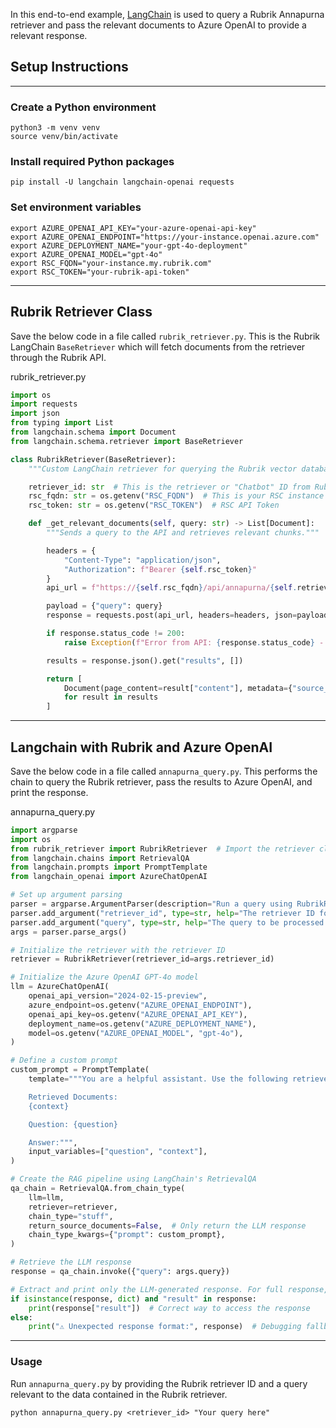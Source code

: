 In this end-to-end example, [LangChain](https://langchain.com) is used to query a Rubrik Annapurna retriever and pass the relevant documents to Azure OpenAI to provide a relevant response.

## Setup Instructions

______________________________________________________________________

### Create a Python environment

```shell
python3 -m venv venv
source venv/bin/activate
```

### Install required Python packages

```shell
pip install -U langchain langchain-openai requests
```

### Set environment variables

```shell
export AZURE_OPENAI_API_KEY="your-azure-openai-api-key"
export AZURE_OPENAI_ENDPOINT="https://your-instance.openai.azure.com"
export AZURE_DEPLOYMENT_NAME="your-gpt-4o-deployment"
export AZURE_OPENAI_MODEL="gpt-4o"
export RSC_FQDN="your-instance.my.rubrik.com"
export RSC_TOKEN="your-rubrik-api-token"
```

______________________________________________________________________

## Rubrik Retriever Class

Save the below code in a file called `rubrik_retriever.py`. This is the Rubrik LangChain `BaseRetriever` which will fetch documents from the retriever through the Rubrik API.

rubrik_retriever.py

```python
import os
import requests
import json
from typing import List
from langchain.schema import Document
from langchain.schema.retriever import BaseRetriever

class RubrikRetriever(BaseRetriever):
    """Custom LangChain retriever for querying the Rubrik vector database via REST API."""

    retriever_id: str  # This is the retriever or "Chatbot" ID from Rubrik.
    rsc_fqdn: str = os.getenv("RSC_FQDN")  # This is your RSC instance e.g. example.my.rubrik.com
    rsc_token: str = os.getenv("RSC_TOKEN")  # RSC API Token

    def _get_relevant_documents(self, query: str) -> List[Document]:
        """Sends a query to the API and retrieves relevant chunks."""

        headers = {
            "Content-Type": "application/json",
            "Authorization": f"Bearer {self.rsc_token}"
        }
        api_url = f"https://{self.rsc_fqdn}/api/annapurna/{self.retriever_id}/retrieve"

        payload = {"query": query}
        response = requests.post(api_url, headers=headers, json=payload)

        if response.status_code != 200:
            raise Exception(f"Error from API: {response.status_code} - {response.text}")

        results = response.json().get("results", [])

        return [
            Document(page_content=result["content"], metadata={"source_url": result["sourceUrl"]})
            for result in results
        ]
```

______________________________________________________________________

## Langchain with Rubrik and Azure OpenAI

Save the below code in a file called `annapurna_query.py`. This performs the chain to query the Rubrik retriever, pass the results to Azure OpenAI, and print the response.

annapurna_query.py

```python
import argparse
import os
from rubrik_retriever import RubrikRetriever  # Import the retriever class
from langchain.chains import RetrievalQA
from langchain.prompts import PromptTemplate
from langchain_openai import AzureChatOpenAI

# Set up argument parsing
parser = argparse.ArgumentParser(description="Run a query using RubrikRetriever and Azure OpenAI GPT-4o.")
parser.add_argument("retriever_id", type=str, help="The retriever ID for RubrikRetriever.")
parser.add_argument("query", type=str, help="The query to be processed by the retriever and LLM.")
args = parser.parse_args()

# Initialize the retriever with the retriever ID
retriever = RubrikRetriever(retriever_id=args.retriever_id)

# Initialize the Azure OpenAI GPT-4o model
llm = AzureChatOpenAI(
    openai_api_version="2024-02-15-preview",
    azure_endpoint=os.getenv("AZURE_OPENAI_ENDPOINT"),
    openai_api_key=os.getenv("AZURE_OPENAI_API_KEY"),
    deployment_name=os.getenv("AZURE_DEPLOYMENT_NAME"),
    model=os.getenv("AZURE_OPENAI_MODEL", "gpt-4o"),
)

# Define a custom prompt
custom_prompt = PromptTemplate(
    template="""You are a helpful assistant. Use the following retrieved documents to answer the question:

    Retrieved Documents:
    {context}

    Question: {question}

    Answer:""",
    input_variables=["question", "context"],
)

# Create the RAG pipeline using LangChain's RetrievalQA
qa_chain = RetrievalQA.from_chain_type(
    llm=llm,
    retriever=retriever,
    chain_type="stuff",
    return_source_documents=False,  # Only return the LLM response
    chain_type_kwargs={"prompt": custom_prompt},
)

# Retrieve the LLM response
response = qa_chain.invoke({"query": args.query})

# Extract and print only the LLM-generated response. For full response, change the below to print(response)
if isinstance(response, dict) and "result" in response:
    print(response["result"])  # Correct way to access the response
else:
    print("⚠️ Unexpected response format:", response)  # Debugging fallback
```

______________________________________________________________________

### Usage

Run `annapurna_query.py` by providing the Rubrik retriever ID and a query relevant to the data contained in the Rubrik retriever.

```shell
python annapurna_query.py <retriever_id> "Your query here"
```

